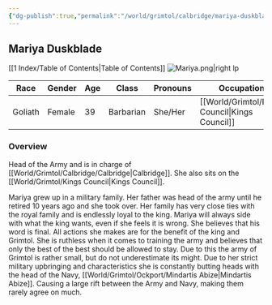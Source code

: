 ```yaml
---
{"dg-publish":true,"permalink":"/world/grimtol/calbridge/mariya-duskblade/"}
---
```


## Mariya Duskblade
[[1 Index/Table of Contents\|Table of Contents]]
![Mariya.png|right lp](/img/user/Z_Attachments/Mariya.png)

| Race    | Gender | Age | Class     | Pronouns | Occupation        | Alignment      | Languages                  | God   |
| ------- | ------ | --- | --------- | -------- | ----------------- | -------------- | -------------------------- | ----- |
| Goliath | Female | 39  | Barbarian | She/Her  | [[World/Grimtol/Kings Council\|Kings Council]] | Lawful Neutral | Common, Giant, Undercommon | Order |
### Overview

Head of the Army and is in charge of [[World/Grimtol/Calbridge/Calbridge\|Calbridge]]. She also sits on the [[World/Grimtol/Kings Council\|Kings Council]].

Mariya grew up in a military family. Her father was head of the army until he retired 10 years ago and she took over. Her family has very close ties with the royal family and is endlessly loyal to the king. Mariya will always side with what the king wants, even if she feels it is wrong. She believes that his word is final. All actions she makes are for the benefit of the king and Grimtol. She is ruthless when it comes to training the army and believes that only the best of the best should be allowed to stay. Due to this the army of Grimtol is rather small, but do not underestimate its might. Due to her strict military upbringing and characteristics she is constantly butting heads with the head of the Navy, [[World/Grimtol/Ockport/Mindartis Abize\|Mindartis Abize]]. Causing a large rift between the Army and Navy, making them rarely agree on much. 

